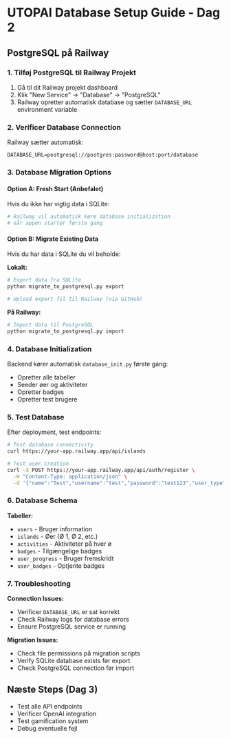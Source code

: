 # UTOPAI Database Setup Guide - Dag 2

## PostgreSQL på Railway

### 1. Tilføj PostgreSQL til Railway Projekt
1. Gå til dit Railway projekt dashboard
2. Klik "New Service" → "Database" → "PostgreSQL"
3. Railway opretter automatisk database og sætter `DATABASE_URL` environment variable

### 2. Verificer Database Connection
Railway sætter automatisk:
```
DATABASE_URL=postgresql://postgres:password@host:port/database
```

### 3. Database Migration Options

#### Option A: Fresh Start (Anbefalet)
Hvis du ikke har vigtig data i SQLite:
```bash
# Railway vil automatisk køre database initialization
# når appen starter første gang
```

#### Option B: Migrate Existing Data
Hvis du har data i SQLite du vil beholde:

**Lokalt:**
```bash
# Export data fra SQLite
python migrate_to_postgresql.py export

# Upload export fil til Railway (via GitHub)
```

**På Railway:**
```bash
# Import data til PostgreSQL
python migrate_to_postgresql.py import
```

### 4. Database Initialization
Backend kører automatisk `database_init.py` første gang:
- Opretter alle tabeller
- Seeder øer og aktiviteter
- Opretter badges
- Opretter test brugere

### 5. Test Database
Efter deployment, test endpoints:
```bash
# Test database connectivity
curl https://your-app.railway.app/api/islands

# Test user creation
curl -X POST https://your-app.railway.app/api/auth/register \
  -H "Content-Type: application/json" \
  -d '{"name":"Test","username":"test","password":"test123","user_type":"child"}'
```

### 6. Database Schema
**Tabeller:**
- `users` - Bruger information
- `islands` - Øer (Ø 1, Ø 2, etc.)
- `activities` - Aktiviteter på hver ø
- `badges` - Tilgængelige badges
- `user_progress` - Bruger fremskridt
- `user_badges` - Optjente badges

### 7. Troubleshooting

**Connection Issues:**
- Verificer `DATABASE_URL` er sat korrekt
- Check Railway logs for database errors
- Ensure PostgreSQL service er running

**Migration Issues:**
- Check file permissions på migration scripts
- Verify SQLite database exists før export
- Check PostgreSQL connection før import

## Næste Steps (Dag 3)
- Test alle API endpoints
- Verificer OpenAI integration
- Test gamification system
- Debug eventuelle fejl

